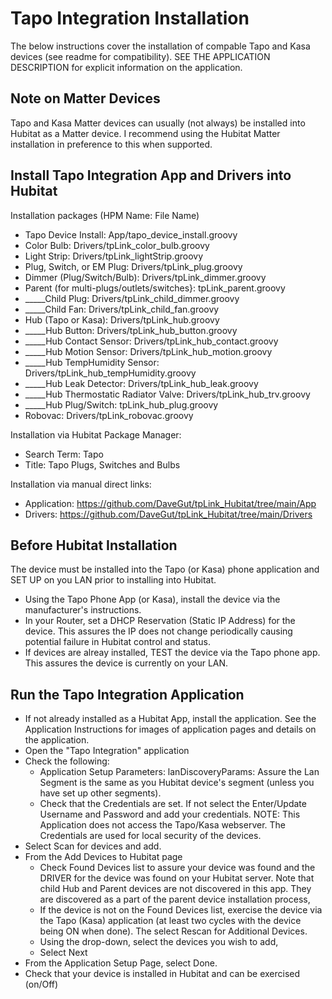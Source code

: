 # Tapo Integration Installation
The below instructions cover the installation of compable Tapo and Kasa devices (see readme for compatibility).  SEE THE APPLICATION DESCRIPTION for explicit information on the application.

## Note on Matter Devices
Tapo and Kasa Matter devices can usually (not always) be installed into Hubitat as a Matter device.  I recommend using the Hubitat Matter installation in preference to this when supported.

## Install Tapo Integration App and Drivers into Hubitat

Installation packages (HPM Name: File Name)
* Tapo Device Install: App/tapo_device_install.groovy
* Color Bulb: Drivers/tpLink_color_bulb.groovy
* Light Strip: Drivers/tpLink_lightStrip.groovy
* Plug, Switch, or EM Plug: Drivers/tpLink_plug.groovy
* Dimmer (Plug/Switch/Bulb): Drivers/tpLink_dimmer.groovy
* Parent (for multi-plugs/outlets/switches}: tpLink_parent.groovy
* _____Child Plug: Drivers/tpLink_child_dimmer.groovy
* _____Child Fan: Drivers/tpLink_child_fan.groovy
* Hub (Tapo or Kasa): Drivers/tpLink_hub.groovy
* _____Hub Button: Drivers/tpLink_hub_button.groovy
* _____Hub Contact Sensor: Drivers/tpLink_hub_contact.groovy
* _____Hub Motion Sensor: Drivers/tpLink_hub_motion.groovy
* _____Hub TempHumidity Sensor: Drivers/tpLink_hub_tempHumidity.groovy
* _____Hub Leak Detector: Drivers/tpLink_hub_leak.groovy
* _____Hub Thermostatic Radiator Valve: Drivers/tpLink_hub_trv.groovy
* _____Hub Plug/Switch: tpLink_hub_plug.groovy
* Robovac: Drivers/tpLink_robovac.groovy
	
Installation via Hubitat Package Manager:
* Search Term: Tapo
* Title: Tapo Plugs, Switches and Bulbs

Installation via manual direct links:
* Application: https://github.com/DaveGut/tpLink_Hubitat/tree/main/App
* Drivers: https://github.com/DaveGut/tpLink_Hubitat/tree/main/Drivers

## Before Hubitat Installation
The device must be installed into the Tapo (or Kasa) phone application and SET UP on you LAN prior to installing into Hubitat.
* Using the Tapo Phone App (or Kasa), install the device via the manufacturer's instructions.
* In your Router, set a DHCP Reservation (Static IP Address) for the device.  This assures the IP does not change periodically causing potential failure in Hubitat control and status.
* If devices are alreay installed, TEST the device via the Tapo phone app.  This assures the device is currently on your LAN.

## Run the Tapo Integration Application
* If not already installed as a Hubitat App, install the application.  See the Application Instructions for images of application pages and details on the application.
* Open the "Tapo Integration" application
* Check the following:
  * Application Setup Parameters: lanDiscoveryParams: Assure the Lan Segment is the same as you Hubitat device's segment (unless you have set up other segments).
  * Check that the Credentials are set.  If not select the Enter/Update Username and Password and add your credentials.  NOTE:  This Application does not access the Tapo/Kasa webserver.  The Credentials are used for local security of the devices.
* Select Scan for devices and add.
* From the Add Devices to Hubitat page
  * Check Found Devices list to assure your device was found and the DRIVER for the device was found on your Hubitat server.  Note that child Hub and Parent devices are not discovered in this app.  They are discovered as a part of the parent device installation process,
  * If the device is not on the Found Devices list, exercise the device via the Tapo (Kasa) application (at least two cycles with the device being ON when done).  The select Rescan for Additional Devices.
  * Using the drop-down, select the devices you wish to add,
  * Select Next
* From the Application Setup Page, select Done.
* Check that your device is installed in Hubitat and can be exercised (on/Off)
